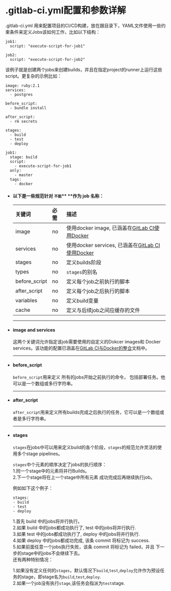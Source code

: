# .gitlab-ci.yml配置和参数详解

.gitlab-ci.yml 用来配置项目的CI/CD构建，放在跟目录下，YAML文件使用一些约束条件来定义Jobs该如何工作，比如以下结构：

```
job1:
  script: "execute-script-for-job1"

job2:
  script: "execute-script-for-job2"
```

该例子就是创建两个jobs来创建builds，并且在指定project的runner上运行这些script。更复杂的示例比如：

```
image: ruby:2.1
services:
  - postgres

before_script:
  - bundle install

after_script:
  - rm secrets

stages:
  - build
  - test
  - deploy

job1:
  stage: build
  script:
    - execute-script-for-job1
  only:
    - master
  tags:
    - docker
```

* #### 以下是一些规范针对 `不能`** **作为  job 名称：

  | 关键词 | 必需 | 描述 |
  | :--- | :--- | :--- |
  | image | no | 使用docker image, 已涵盖在[GitLab CI使用Docker](https://docs.gitlab.com.cn/ce/ci/docker/README.html) |
  | services | no | 使用docker services, 已涵盖在[GitLab CI使用Docker](https://docs.gitlab.com.cn/ce/ci/docker/README.html) |
  | stages | no | 定义builds阶段 |
  | types | no | `stages`的别名 |
  | before\_script | no | 定义每个job之前执行的脚本 |
  | after\_script | no | 定义每个job之后执行的脚本 |
  | variables | no | 定义build变量 |
  | cache | no | 定义与后续job之间应缓存的文件 |

* ---

  #### image and services

  这两个关键词允许指定该job需要使用的自定义的Dokcer images和 Docker services。该功能的配置已涵盖在[GitLab CI与Docker的整合](https://docs.gitlab.com.cn/ce/ci/docker/README.html)文档中。

* ---

  #### before\_script

  `before_script`用来定义 所有的jobs开始之前执行的命令， 包括部署任务。他可以是一个数组或多行字符串。

* ---

  #### after\_script

  `after_script`用来定义所有builds完成之后执行的任务，它可以是一个数组或者是多行字符串。

* ---

  #### stages

  `stages`在jobs中可以用来定义build的各个阶段，`stages`的规范允许灵活的使用多个stage pipelines。

  `stages`中个元素的顺序决定了jobs的执行顺序：  
      1.同一个stage中的元素将并行Builds。  
      2.下一个stage将在上一个stage中所有元素 成功完成后再继续执行job。

  例如如下这个例子：

  ```
  stages:
  - build
  - test
  - deploy
  ```

  1.首先 build 中的jobs将并行执行。  
  2.如果 build 中的jobs都成功执行了, test 中的jobs将并行执行.  
  3.如果 test 中的jobs都成功执行了, deploy 中的jobs将并行执行.  
  4.如果 deploy 中的jobs都成功完成, 该条 commit 将标记为 success.  
  5.如果前面任意一个jobs执行失败，该条 commit 将标记为 failed，并且 下一步的stage中的jobs不会继续下去。  
  还有两种特别情况：

  1.如果没有定义任何的`stages`，默认情况下`build`,`test`,`deploy`允许作为预设任务的stage，即stage名为`build`,`test`,`deploy`.  
  2.如果一个job没有执行`stage`,该任务会指派为`test`stage.



